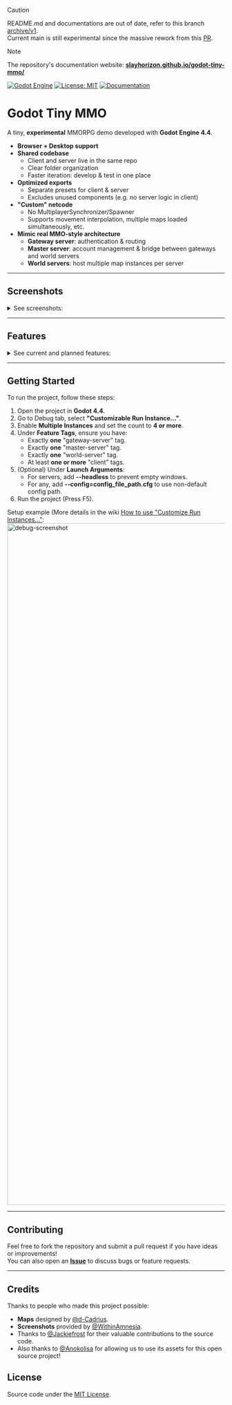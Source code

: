 > [!CAUTION]
> README.md and documentations are out of date, refer to this branch [archive/v1](https://github.com/SlayHorizon/godot-tiny-mmo/tree/archive/v1).  
> Current main is still experimental since the massive rework from this [PR](https://github.com/SlayHorizon/godot-tiny-mmo/pull/59).

> [!NOTE]
> The repository's documentation website: [**slayhorizon.github.io/godot-tiny-mmo/**](https://slayhorizon.github.io/godot-tiny-mmo/)

[![Godot Engine](https://img.shields.io/badge/Godot-4.4+-blue?logo=godot-engine)](https://godotengine.org/)
[![License: MIT](https://img.shields.io/badge/license-MIT-green.svg)](https://opensource.org/licenses/MIT)
[![Documentation](https://img.shields.io/badge/docs-website-blue.svg)](https://slayhorizon.github.io/godot-tiny-mmo/)

# Godot Tiny MMO

A tiny, **experimental** MMORPG demo developed with **Godot Engine 4.4**.

- **Browser + Desktop support**  
- **Shared codebase**  
  - Client and server live in the same repo  
  - Clear folder organization  
  - Faster iteration: develop & test in one place  
- **Optimized exports** 
  - Separate presets for client & server  
  - Excludes unused components (e.g. no server logic in client)  
- **"Custom" netcode**  
  - No MultiplayerSynchronizer/Spawner  
  - Supports movement interpolation, multiple maps loaded simultaneously, etc.  
- **Mimic real MMO-style architecture**  
  - **Gateway server**: authentication & routing  
  - **Master server**: account management & bridge between gateways and world servers  
  - **World servers**: host multiple map instances per server

---

## Screenshots

<details>
<summary>See screenshots:</summary>
   
![project-demo-screenshot](https://github.com/user-attachments/assets/ca606976-fd9d-4a92-a679-1f65cb80513a)
![image](https://github.com/user-attachments/assets/7e21a7e5-4c72-4871-b0cf-6d94f8931bf7)
![architecture-diagram](https://github.com/user-attachments/assets/78b1cce2-b070-4544-8ecd-59784743c7a0)

</details>

---

## Features

<details>
<summary>See current and planned features:</summary>

- [X] **Client-Server connection** through `WebSocketMultiplayerPeer`
- [x] **Playable on web browser and desktop**
- [x] **Network architecture** (see diagram below)
- [X] **Authentication system** through gateway server with Login UI
- [x] **Account Creation** for permanent player accounts
- [x] **Server Selection UI** to let the player choose between different servers
- [x] **QAD Database** to save persistent data
- [x] **Guest Login** option for quick access
- [x] **Game version check** to ensure client compatibility

- [x] **Character Creation**
- [x] **Basic RPG class system** with three initial classes: Knight, Rogue, Wizard
- [x] **Weapons** at least one usable weapon per class
- [x] **Basic combat system**

- [X] **Entity synchronization** for players within the same instance
- [ ] **Entity interpolation** to handle rubber banding
- [x] **Instance-based chat** for localized communication
- [X] **Instance-based maps** with traveling between different map instances
   - [x] **Three different maps:** Overworld, Dungeon Entrance, Dungeon
   - [ ] **Private instances** for solo players or small groups
- [ ] **Server-side anti-cheat** (basic validation for speed hacks, teleport hacks, etc.)
- [ ] **Server-side NPCs** (AI logic processed on the server)

</details>

---

## Getting Started

To run the project, follow these steps:

1. Open the project in **Godot 4.4**.
2. Go to Debug tab, select **"Customizable Run Instance..."**.
3. Enable **Multiple Instances** and set the count to **4 or more**.
4. Under **Feature Tags**, ensure you have:
   - Exactly **one** "gateway-server" tag.
   - Exactly **one** "master-server" tag.
   - Exactly **one** "world-server" tag.
   - At least **one or more** "client" tags.
5. (Optional) Under **Launch Arguments**:
   - For servers, add **--headless** to prevent empty windows.
   - For any, add **--config=config_file_path.cfg** to use non-default config path.
6. Run the project (Press F5).

Setup example 
(More details in the wiki [How to use "Customize Run Instances..."](https://slayhorizon.github.io/godot-tiny-mmo/#/pages/customize_run_instances):
<img width="1580" alt="debug-screenshot" src="https://github.com/user-attachments/assets/cff4dd67-00f2-4dda-986f-7f0bec0a695e">

---

## Contributing

Feel free to fork the repository and submit a pull request if you have ideas or improvements!  
You can also open an [**Issue**](https://github.com/SlayHorizon/godot-tiny-mmo-template/issues) to discuss bugs or feature requests.

---

## Credits

Thanks to people who made this project possible:
- **Maps** designed by [@d-Cadrius](https://github.com/d-Cadrius).
- **Screenshots** provided by [@WithinAmnesia](https://github.com/WithinAmnesia).
- Thanks to [@Jackiefrost](https://github.com/Jackietkfrost) for their valuable contributions to the source code.
- Also thanks to [@Anokolisa](https://anokolisa.itch.io/dungeon-crawler-pixel-art-asset-pack) for allowing us to use its assets for this open source project!

## License
Source code under the [MIT License](https://github.com/SlayHorizon/godot-tiny-mmo/blob/main/LICENSE).
